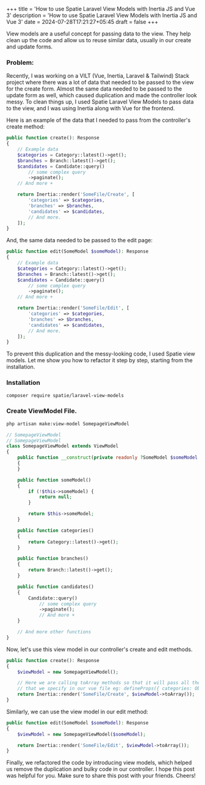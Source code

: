 +++
title = 'How to use Spatie Laravel View Models with Inertia JS and Vue 3'
description = 'How to use Spatie Laravel View Models with Inertia JS and Vue 3'
date = 2024-07-28T17:21:27+05:45
draft = false
+++

View models are a useful concept for passing data to the view. They help clean up the code and allow us to reuse similar data, usually in our create and update forms.

### Problem:

Recently, I was working on a VILT (Vue, Inertia, Laravel & Tailwind) Stack project where there was a lot of data that needed to be passed to the view for the create form. Almost the same data needed to be passed to the update form as well, which caused duplication and made the controller look messy. To clean things up, I used Spatie Laravel View Models to pass data to the view, and I was using Inertia along with Vue for the frontend.

Here is an example of the data that I needed to pass from the controller's create method:

```php
public function create(): Response
{
    // Example data
    $categories = Category::latest()->get();
    $branches = Branch::latest()->get();
    $candidates = Candidate::query()
        // some complex query
        ->paginate();
    // And more +

    return Inertia::render('SomeFile/Create', [
        'categories' => $categories,
        'branches' => $branches,
        'candidates' => $candidates,
        // And more.
    ]);
}
```

And, the same data needed to be passed to the edit page:

```php
public function edit(SomeModel $someModel): Response
{
    // Example data
    $categories = Category::latest()->get();
    $branches = Branch::latest()->get();
    $candidates = Candidate::query()
        // some complex query
        ->paginate();
    // And more +

    return Inertia::render('SomeFile/Edit', [
        'categories' => $categories,
        'branches' => $branches,
        'candidates' => $candidates,
        // And more.
    ]);
}

```

To prevent this duplication and the messy-looking code, I used Spatie view models. Let me show you how to refactor it step by step, starting from the installation.

### Installation
```sh
composer require spatie/laravel-view-models
```

### Create ViewModel File.
```sh
php artisan make:view-model SomepageViewModel
```

```php
// SomepageViewModel
// SomepageViewModel
class SomepageViewModel extends ViewModel
{
    public function __construct(private readonly ?SomeModel $someModel = null)
    {
    }

    public function someModel()
    {
        if (!$this->someModel) {
            return null;
        }

        return $this->someModel;
    }

    public function categories()
    {
        return Category::latest()->get();
    }

    public function branches()
    {
        return Branch::latest()->get();
    }

    public function candidates()
    {
        Candidate::query()
            // some complex query
            ->paginate();
            // And more +
    }

    // And more other functions
}

```

Now, let's use this view model in our controller's create and edit methods.

```php
public function create(): Response
{
    $viewModel = new SomepageViewModel();

    // Here we are calling toArray methods so that it will pass all the props
    // that we specify in our vue file eg: defineProps({ categories: Object, branches: Object ...})
    return Inertia::render('SomeFile/Create', $viewModel->toArray());
}
```

Similarly, we can use the view model in our edit method:

```php
public function edit(SomeModel $someModel): Response
{
    $viewModel = new SomepageViewModel($someModel);

    return Inertia::render('SomeFile/Edit', $viewModel->toArray());
}

```

Finally, we refactored the code by introducing view models, which helped us remove the duplication and bulky code in our controller. I hope this post was helpful for you. Make sure to share this post with your friends. Cheers!
